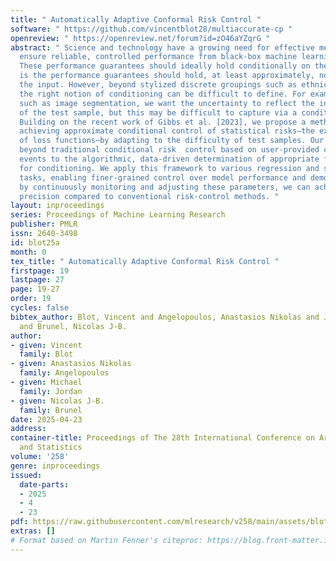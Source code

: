 ```yaml
---
title: " Automatically Adaptive Conformal Risk Control "
software: " https://github.com/vincentblot28/multiaccurate-cp "
openreview: " https://openreview.net/forum?id=zO46aYZqrG "
abstract: " Science and technology have a growing need for effective mechanisms that
  ensure reliable, controlled performance from black-box machine learning algorithms.
  These performance guarantees should ideally hold conditionally on the input—that
  is the performance guarantees should hold, at least approximately, no matter what
  the input. However, beyond stylized discrete groupings such as ethnicity and gender,
  the right notion of conditioning can be difficult to define. For example, in problems
  such as image segmentation, we want the uncertainty to reflect the intrinsic difficulty
  of the test sample, but this may be difficult to capture via a conditioning event.
  Building on the recent work of Gibbs et al. [2023], we propose a methodology for
  achieving approximate conditional control of statistical risks—the expected value
  of loss functions—by adapting to the difficulty of test samples. Our framework goes
  beyond traditional conditional risk  control based on user-provided conditioning
  events to the algorithmic, data-driven determination of appropriate function classes
  for conditioning. We apply this framework to various regression and segmentation
  tasks, enabling finer-grained control over model performance and demonstrating that
  by continuously monitoring and adjusting these parameters, we can achieve superior
  precision compared to conventional risk-control methods. "
layout: inproceedings
series: Proceedings of Machine Learning Research
publisher: PMLR
issn: 2640-3498
id: blot25a
month: 0
tex_title: " Automatically Adaptive Conformal Risk Control "
firstpage: 19
lastpage: 27
page: 19-27
order: 19
cycles: false
bibtex_author: Blot, Vincent and Angelopoulos, Anastasios Nikolas and Jordan, Michael
  and Brunel, Nicolas J-B.
author:
- given: Vincent
  family: Blot
- given: Anastasios Nikolas
  family: Angelopoulos
- given: Michael
  family: Jordan
- given: Nicolas J-B.
  family: Brunel
date: 2025-04-23
address:
container-title: Proceedings of The 28th International Conference on Artificial Intelligence
  and Statistics
volume: '258'
genre: inproceedings
issued:
  date-parts:
  - 2025
  - 4
  - 23
pdf: https://raw.githubusercontent.com/mlresearch/v258/main/assets/blot25a/blot25a.pdf
extras: []
# Format based on Martin Fenner's citeproc: https://blog.front-matter.io/posts/citeproc-yaml-for-bibliographies/
---
```

